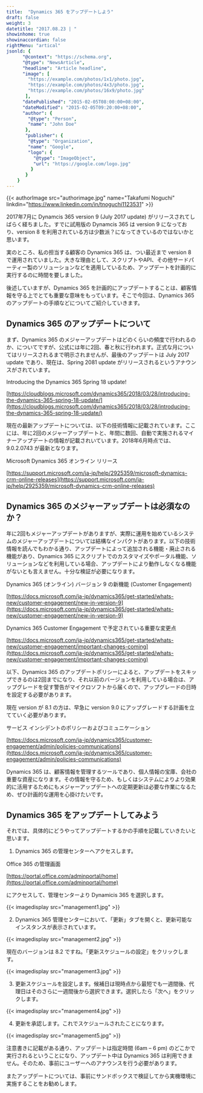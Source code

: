 ```yaml
---
title:  "Dynamics 365 をアップデートしよう"
draft: false
weight: 3
datetitle: "2017.08.23 | "
showinhome: true
showinaccordian: false
rightMenu: "artical"
jsonld: {
      "@context": "https://schema.org",
      "@type": "NewsArticle",
      "headline": "Article headline",
      "image": [
        "https://example.com/photos/1x1/photo.jpg",
        "https://example.com/photos/4x3/photo.jpg",
        "https://example.com/photos/16x9/photo.jpg"
       ],
      "datePublished": "2015-02-05T08:00:00+08:00",
      "dateModified": "2015-02-05T09:20:00+08:00",
      "author": {
        "@type": "Person",
        "name": "John Doe"
       },
       "publisher": {
        "@type": "Organization",
        "name": "Google",
        "logo": {
          "@type": "ImageObject",
          "url": "https://google.com/logo.jpg"
         }
       }
    }
---
```

{{< authorImage src="authorimage.jpg" name="Takafumi Noguchi" linkdin="https://www.linkedin.com/in/tnoguchi1123531" >}}
<!-- Intro  -->
2017年7月に Dynamcis 365 version 9 (July 2017 update)  がリリースされてしばらく経ちました。すでに試用版の Dynamcis 365 は version 9 になっており、version 8 を利用されている方は少数派？になってきているのではないかと思います。

実のところ、私の担当する顧客の Dynamics 365 は、つい最近まで version 8 で運用されていました。大きな理由として、スクリプトやAPI、その他サードパーティー製のソリューションなどを適用しているため、アップデートを計画的に実行するのに時間を要しました。

後述していますが、Dynamics 365 を計画的にアップデートすることは、顧客情報を守る上でとても重要な意味をもっています。そこで今回は、Dynamics 365 のアップデートの手順などについてご紹介していきます。

## Dynamics 365 のアップデートについて

まず、Dynamics 365 のメジャーアップデートはどのくらいの頻度で行われるのか、についてですが、公式には年に2回、春と秋に行われます。正式な月についてはリリースされるまで明示されませんが、最後のアップデートは July 2017 update であり、現在は、Spring 2081 update がリリースされるというアナウンスがされています。

Introducing the Dynamics 365 Spring 18 update!

[https://cloudblogs.microsoft.com/dynamics365/2018/03/28/introducing-the-dynamics-365-spring-18-update/](https://cloudblogs.microsoft.com/dynamics365/2018/03/28/introducing-the-dynamics-365-spring-18-update/)

現在の最新アップデートについては、以下の技術情報に記載されています。ここには、年に2回のメジャーアップデートと、年間に数回、自動で実施されるマイナーアップデートの情報が記載されいています。2018年6月時点では、9.0.2.0743 が最新となります。

Microsoft Dynamics 365 オンライン リリース

[https://support.microsoft.com/ja-jp/help/2925359/microsoft-dynamics-crm-online-releases](https://support.microsoft.com/ja-jp/help/2925359/microsoft-dynamics-crm-online-releases)

## Dynamics 365 のメジャーアップデートは必須なのか？
年に2回もメジャーアップデートがありますが、実際に運用を始めているシステムのメジャーアップデートについては結構なインパクトがあります。以下の技術情報を読んでもわかる通り、アップデートによって追加される機能・廃止される機能があり、Dynamics 365 にスクリプトでのカスタマイズやポータル機能、ソリューションなどを利用している場合、アップデートにより動作しなくなる機能がないとも言えません。十分な検証が必要になります。

Dynamics 365 (オンライン) バージョン 9 の新機能 (Customer Engagement)

[https://docs.microsoft.com/ja-jp/dynamics365/get-started/whats-new/customer-engagement/new-in-version-9](https://docs.microsoft.com/ja-jp/dynamics365/get-started/whats-new/customer-engagement/new-in-version-9)

Dynamics 365 Customer Engagement で予定されている重要な変更点

[https://docs.microsoft.com/ja-jp/dynamics365/get-started/whats-new/customer-engagement/important-changes-coming](https://docs.microsoft.com/ja-jp/dynamics365/get-started/whats-new/customer-engagement/important-changes-coming)

以下、Dynamics 365 のアップデートポリシーによると、アップデートをスキップできるのは2回までになり、それ以前のバージョンを利用している場合は、アップグレードを促す警告がマイクロソフトから届くので、アップグレードの日時を設定する必要があります。

現在 version が 8.1 の方は、早急に version 9.0 にアップグレードする計画を立てていく必要があります。

サービス インシデントのポリシーおよびコミュニケーション

[https://docs.microsoft.com/ja-jp/dynamics365/customer-engagement/admin/policies-communications](https://docs.microsoft.com/ja-jp/dynamics365/customer-engagement/admin/policies-communications)

Dynamics 365 は、顧客情報を管理するツールであり、個人情報の宝庫、会社の重要な資産になります。その情報を守るため、もしくはシステムによりより効果的に活用するためにもメジャーアップデートへの定期更新は必要な作業になるため、ぜひ計画的な運用を心掛けたいです。

## Dynamics 365 をアップデートしてみよう
それでは、具体的にどうやってアップデートするかの手順を記載していきたいと思います。

1. Dynamics 365 の管理センターへアクセスします。

Office 365 の管理画面

[https://portal.office.com/adminportal/home](https://portal.office.com/adminportal/home)

にアクセスして、管理センターより Dynamicis 365 を選択します。

<!-- Image= management1.jpg -->
{{< imagedisplay src="management1.jpg" >}}

2. Dynamics 365 管理センターにおいて、「更新」タブを開くと、更新可能なインスタンスが表示されています。
<!-- Image= management2.jpg -->
{{< imagedisplay src="management2.jpg" >}}

現在のバージョンは 8.2 ですね。「更新スケジュールの設定」をクリックします。
<!-- Image= management3.jpg -->
{{< imagedisplay src="management3.jpg" >}}

3. 更新スケジュールを設定します。候補日は現時点から最短でも一週間後、代理日はそのさらに一週間後から選択できます。選択したら「次へ」をクリックします。
<!-- Image= management4.jpg -->
{{< imagedisplay src="management4.jpg" >}}

4. 更新を承認します。これでスケジュールされたことになります。
<!-- Image= management5.jpg -->
{{< imagedisplay src="management5.jpg" >}}

注意書きに記載がある通り、アップデートは指定時間 (6am – 6 pm) のどこかで実行されるということになり、アップデート中は Dynamics 365 は利用できません。そのため、事前にユーザーへのアナウンスを行う必要があります。

またアップデートについては、事前にサンドボックスで検証してから実機環境に実施することをお勧めします。